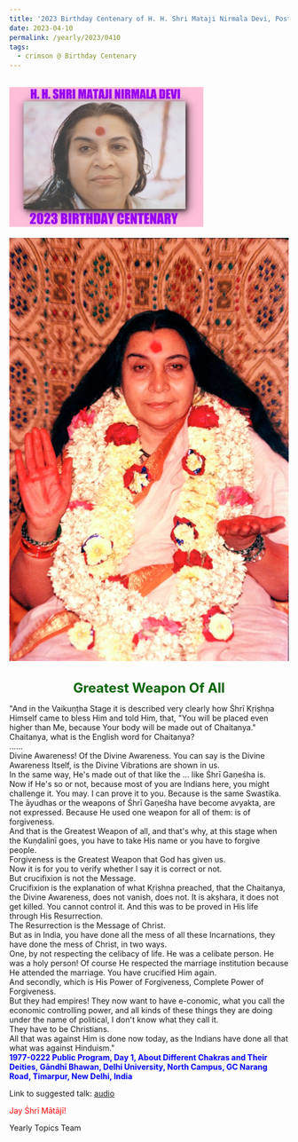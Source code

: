 ```yaml
---
title: '2023 Birthday Centenary of H. H. Shri Mataji Nirmala Devi, Post 12'
date: 2023-04-10
permalink: /yearly/2023/0410
tags:
  - crimson @ Birthday Centenary
---
```


<br>
<div style="text-align: left"><img src="/images/100Years.jpg" width="350" /></div><br>

<div style="text-align: center"><img src="/images/image1165_Photo_of_the_Photo_credit_Colin_Heinsen.jpg" /></div>

<br>
<p style="color:DarkGreen; text-align:center">
<font size="+2"><b>Greatest Weapon Of All</b><br></font>
</p>

<p>
"And in the Vaikuṇṭha Stage it is described very clearly how Śhrī Kṛiṣhṇa Himself came to bless Him and told Him, that, "You will be placed even higher than Me, because Your body will be made out of Chaitanya."<br>
Chaitanya, what is the English word for Chaitanya?<br> 
......<br>
Divine Awareness! Of the Divine Awareness. You can say is the Divine Awareness Itself, is the Divine Vibrations are shown in us.<br>
In the same way, He's made out of that like the ... like Śhrī Gaṇeśha is.<br>
Now if He's so or not, because most of you are Indians here, you might challenge it. You may. I can prove it to you. Because is the same Swastika. The āyudhas or the weapons of Śhrī Gaṇeśha have become avyakta, are not expressed. Because He used one weapon for all of them: is of forgiveness.<br>
And that is the Greatest Weapon of all, and that's why, at this stage when the Kuṇḍalinī goes, you have to take His name or you have to forgive people.<br>
Forgiveness is the Greatest Weapon that God has given us.<br>
Now it is for you to verify whether I say it is correct or not.<br>
But crucifixion is not the Message.<br>
Crucifixion is the explanation of what Kṛiṣhṇa preached, that the Chaitanya, the Divine Awareness, does not vanish, does not. It is akṣhara, it does not get killed. You cannot control it. And this was to be proved in His life through His Resurrection.<br>
The Resurrection is the Message of Christ.<br>
But as in India, you have done all the mess of all these Incarnations, they have done the mess of Christ, in two ways.<br>
One, by not respecting the celibacy of life. He was a celibate person. He was a holy person! Of course He respected the marriage institution because He attended the marriage. You have crucified Him again.<br>
And secondly, which is His Power of Forgiveness, Complete Power of Forgiveness.<br>
But they had empires! They now want to have e-conomic, what you call the economic controlling power, and all kinds of these things they are doing under the name of political, I don't know what they call it.<br>
They have to be Christians.<br>
All that was against Him is done now today, as the Indians have done all that what was against Hinduism."<br>
<font color="blue"><b>1977-0222 Public Program, Day 1, About Different Chakras and Their Deities, Gāndhī Bhawan, Delhi University, North Campus, GC Narang Road, Timarpur, New Delhi, India</b></font><br>
</p>

Link to suggested talk: <a href="https://soundcloud.com/nirmala-vidya-portal/19770222-differrent-chakras-1"> audio</a><br>

<p style="color:red;">Jay Śhrī Mātājī!<br></p>

<p>Yearly Topics Team</p>
